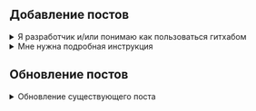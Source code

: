 ## Добавление постов

<details><summary>Я разработчик и/или понимаю как пользоваться гитхабом</summary>
<p>

- Создать отдельную ветку от main

- Закинуть в нее папку с постом. Важно, чтобы название папки не должно повторятся, иначе произойдет обновление существующего поста

- Создать PR

- Лейблы в PR будут использованы как теги в посте

</p>
</details>

<details><summary>Мне нужна подробная инструкция</summary>
<p>

- Создать отдельную ветку от main, в текстовом поле ввести название новой ветки, нажать на Create branch
 
![pr_creating](https://user-images.githubusercontent.com/48432436/165773036-c069375a-be64-4acc-9588-f7feff17f86d.png)

- Перейти в новую ветку и кликнуть 'Add file' => 'Upload files'

![file_upload](https://user-images.githubusercontent.com/48432436/165773878-ec09aa84-1e31-4bd3-9f5d-75bfa10ed0b5.png)

- Перетащить файл поста или папку с файлом в поле на новой странице. После успешной загрузки нажать зеленую кнопку 'Commit changes'
  - При создании нового поста важно убедиться, что папка с таким именем не существует в основной ветке, иначе существующий пост будет обновлен  ( за раз можно добавить не более 30 файлов)

![drag_n_drop](https://user-images.githubusercontent.com/48432436/165774478-9143844f-141a-4fda-8602-2b4c183768dc.png)

- Если все прошло успешно, то на экране появится соответствующее сообщение, в котором предлагается создать Pull Request. Кликаем зеленую кнопку 'Compare & pull request'

![create_pr](https://user-images.githubusercontent.com/48432436/165775602-7d316595-dc96-455a-8b18-aa0ca94afc08.PNG)

- В новом окне надо задать информацию о Pull Request. Поля заголовка и описания используются только для удобства редактора, они не играют абсолютно никакой роли в формировании поста. Те лейблы, которые будут проставлены в поле 'labels' в дальнейшем станут тегами поста. На данном этапе необязательно заполнять все как в последний раз, у вас еще будет возможно все отредактировать. После всех приготовлений кликаем зеленую кнопку 'Create pull request'

![Pr_desc](https://user-images.githubusercontent.com/48432436/165777031-a5195bf2-cd7a-465d-a010-487b23bc444d.PNG)

- В следующем окне отображается вся информация о вашем Pull Request, вы в любой момент можете его закрыть и вернуться позднее, прогресс не пропадет. Создание поста происходит после клика на кнопку 'Merge pull request'

</p>
</details>

## Обновление постов

<details><summary>Обновление существующего поста</summary>
<p>

- Если необходимо обновить только теги, то можно использовать Pull Request, который создавался ранее для создания поста, в случае изменения тегов в этом PR они автоматически изменятся в посте.

- Для редактирования остальных полей необходимо пройти процедуру создания поста снова. При обновлении поста важно учитывать его расположение в основной ветке проекта. То есть, если файл поста, который вы хотите изменить, называется 'PostAboutForest.md' и находится в папке 'Forest', то в новой ветке он так же должен находится в папке 'Forest' и иметь названия 'PostAboutForest.md'. Остальные полностью действия аналогичны созданию поста

</p>
</details>


